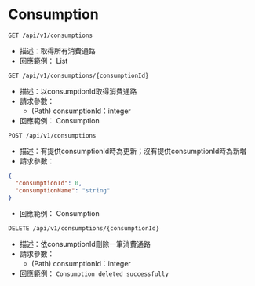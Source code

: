 # Consumption
`GET /api/v1/consumptions`
- 描述：取得所有消費通路
- 回應範例：
  List<Consumption>

`GET /api/v1/consumptions/{consumptionId}`
- 描述：以consumptionId取得消費通路
- 請求參數：
    - (Path) consumptionId：integer
- 回應範例：
  Consumption

`POST /api/v1/consumptions`
- 描述：有提供consumptionId時為更新；沒有提供consumptionId時為新增
- 請求參數：
```json
{
  "consumptionId": 0,
  "consumptionName": "string"
}
```
- 回應範例：
  Consumption

`DELETE /api/v1/consumptions/{consumptionId}`
- 描述：依consumptionId刪除一筆消費通路
- 請求參數：
    - (Path) consumptionId：integer
- 回應範例：
  `Consumption deleted successfully`